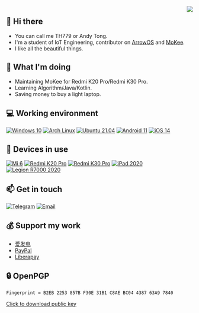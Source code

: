 <img align="right" src="https://github-readme-stats.vercel.app/api?username=hh2333&include_all_commits=true&show_icons=true&hide_title=tru&hide_border=true" />

## 👋 Hi there
 - You can call me TH779 or Andy Tong.
 - I'm a student of IoT Engineering, contributor on [ArrowOS](https://github.com/ArrowOS) and [MoKee](https://github.com/MoKee).
 - I like all the beautiful things.

## 🤔 What I'm doing
 - Maintaining MoKee for Redmi K20 Pro/Redmi K30 Pro.
 - Learning Algorithm/Java/Kotlin.
 - Saving money to buy a light laptop.

## 💻 Working environment
[![Windows 10](https://img.shields.io/badge/Windows%2010-00adef?style=flat-square&logo=windows&logoColor=ffffff)](https://www.microsoft.com/windows10)
[![Arch Linux](https://img.shields.io/badge/Arch%20Linux-1793d0?style=flat-square&logo=arch-linux&logoColor=ffffff)](https://archlinux.org)
[![Ubuntu 21.04](https://img.shields.io/badge/Ubuntu%2021%2e04-dd4814?style=flat-square&logo=ubuntu&logoColor=ffffff)](https://releases.ubuntu.com/21.04/)
[![Android 11](https://img.shields.io/badge/Android%2011-3ddc84?style=flat-square&logo=android&logoColor=ffffff)](https://www.android.com/android-11/)
[![iOS 14](https://img.shields.io/badge/iOS%2014-4f4f4f?style=flat-square&logo=ios&logoColor=ffffff)](https://www.apple.com/ios/ios-14/)

## 📱 Devices in use
[![Mi 6](https://img.shields.io/badge/Mi%206-fd4900?style=flat-square&logo=xiaomi&logoColor=ffffff)](https://www.mi.com/global/mi6/)
[![Redmi K20 Pro](https://img.shields.io/badge/Redmi%20K20%20Pro-fd4900?style=flat-square&logo=xiaomi&logoColor=ffffff)](https://www.mi.com/global/mi-9-t-pro/)
[![Redmi K30 Pro](https://img.shields.io/badge/Redmi%20K30%20Pro-fd4900?style=flat-square&logo=xiaomi&logoColor=ffffff)](https://www.po.co/global/poco-f2-pro/)
[![iPad 2020](https://img.shields.io/badge/iPad%202020-a2aaad?style=flat-square&logo=apple&logoColor=ffffff)](https://www.apple.com/ipad-10.2/)
[![Legion R7000 2020](https://img.shields.io/badge/Legion%20R7000%202020-e60012?style=flat-square&logo=lenovo&logoColor=ffffff)](https://www.lenovo.com/us/en/laptops/legion-laptops/legion-5-series/Lenovo-Legion-5-15ARH05/p/88GMY501444)

## 📫 Get in touch
[![Telegram](https://img.shields.io/badge/%40TH779-0088cc?style=flat-square&logo=telegram&logoColor=ffffff)](https://t.me/TH779)
[![Email](https://img.shields.io/badge/i%40779%2emoe%20%28Please%20use%20PGP%20for%20encryption%29-3873C4?style=flat-square&logo=thunderbird&logoColor=ffffff)](mailto:i@779.moe)

## 💰 Support my work
 - [爱发电](https://afdian.net/@TH779)
 - [PayPal](https://paypal.me/HelloTH779)
 - [Liberapay](https://liberapay.com/hh2333/donate)

## 🔒 OpenPGP
```
Fingerprint = B2EB 2253 857B F30E 31B1 C8AE BC04 4387 63A9 7840
```
[Click to download public key](https://keys.openpgp.org/vks/v1/by-fingerprint/B2EB2253857BF30E31B1C8AEBC04438763A97840)
